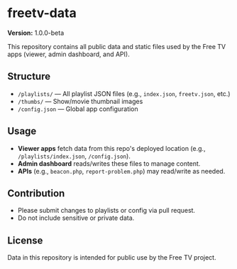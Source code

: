 # freetv-data

**Version:** 1.0.0-beta

This repository contains all public data and static files used by the Free TV apps (viewer, admin dashboard, and API).

## Structure

- `/playlists/` — All playlist JSON files (e.g., `index.json`, `freetv.json`, etc.)
- `/thumbs/` — Show/movie thumbnail images
- `/config.json` — Global app configuration

## Usage

- **Viewer apps** fetch data from this repo's deployed location (e.g., `/playlists/index.json`, `/config.json`).
- **Admin dashboard** reads/writes these files to manage content.
- **APIs** (e.g., `beacon.php`, `report-problem.php`) may read/write as needed.

## Contribution

- Please submit changes to playlists or config via pull request.
- Do not include sensitive or private data.

## License

Data in this repository is intended for public use by the Free TV project.
